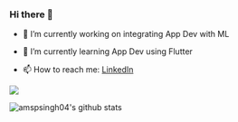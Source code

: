 ### Hi there 👋

- 🔭 I’m currently working on integrating App Dev with ML


- 🌱 I’m currently learning App Dev using Flutter


- 📫 How to reach me: [LinkedIn](linkedin.com/in/amspsingh04)


<a href="https://git.io/streak-stats"><img src="https://streak-stats.demolab.com?user=amspsingh04"/></a>


![amspsingh04's github stats](https://github-readme-stats.vercel.app/api?username=amspsingh04&show_icons=true&theme=tokyonight)
<br></br>
